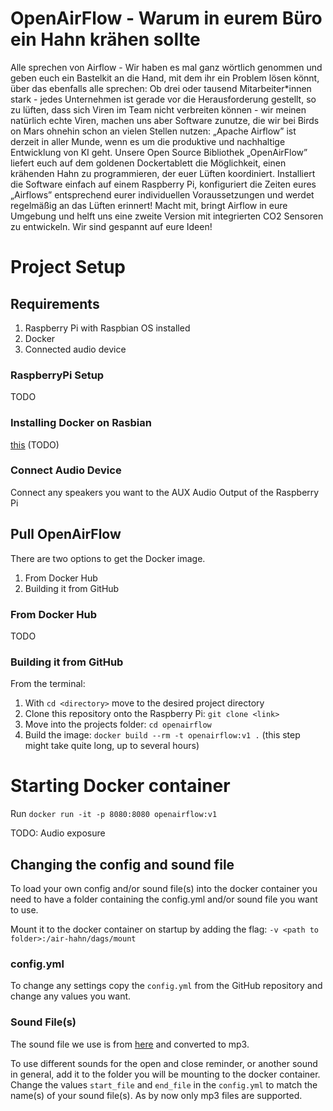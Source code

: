 # OpenAirFlow - Warum in eurem Büro ein Hahn krähen sollte
Alle sprechen von Airflow - Wir haben es mal ganz wörtlich genommen und geben euch ein Bastelkit an die Hand, mit dem ihr ein Problem lösen könnt, über das ebenfalls alle sprechen: Ob drei oder tausend Mitarbeiter*innen stark - jedes Unternehmen ist gerade vor die Herausforderung gestellt, so zu lüften, dass sich Viren im Team nicht verbreiten können - wir meinen natürlich echte Viren, machen uns aber Software zunutze, die wir bei Birds on Mars ohnehin schon an vielen Stellen nutzen: „Apache Airflow” ist derzeit in aller Munde, wenn es um die produktive und nachhaltige Entwicklung von KI geht. Unsere Open Source Bibliothek „OpenAirFlow” liefert euch auf dem goldenen Dockertablett die Möglichkeit, einen krähenden Hahn zu programmieren, der euer Lüften koordiniert. Installiert die Software einfach auf einem Raspberry Pi, konfiguriert die Zeiten eures „Airflows” entsprechend eurer individuellen Voraussetzungen und werdet regelmäßig an das Lüften erinnert! Macht mit, bringt Airflow in eure Umgebung und helft uns eine zweite Version mit integrierten CO2 Sensoren zu entwickeln. Wir sind gespannt auf eure Ideen!


# Project Setup
## Requirements
1. Raspberry Pi with Raspbian OS installed
2. Docker
3. Connected audio device

### RaspberryPi Setup
TODO

### Installing Docker on Rasbian
[this](https://phoenixnap.com/kb/docker-on-raspberry-pi) (TODO)

### Connect Audio Device
Connect any speakers you want to the AUX Audio Output of the Raspberry Pi

## Pull OpenAirFlow
There are two options to get the Docker image.
1. From Docker Hub
2. Building it from GitHub

### From Docker Hub
TODO

### Building it from GitHub
From the terminal:
1. With `cd <directory>` move to the desired project directory
2. Clone this repository onto the Raspberry Pi: `git clone <link>`
3. Move into the projects folder: `cd openairflow`
4. Build the image: `docker build --rm -t openairflow:v1 .` (this step might take quite long, up to several hours)

# Starting Docker container
Run `docker run -it -p 8080:8080 openairflow:v1`

TODO: Audio exposure

## Changing the config and sound file
To load your own config and/or sound file(s) into the docker container you need to have a folder containing the config.yml and/or sound file you want to use.

Mount it to the docker container on startup by adding the flag: `-v <path to folder>:/air-hahn/dags/mount`
### config.yml
To change any settings copy the `config.yml` from the GitHub repository and change any values you want.

### Sound File(s)
The sound file we use is from [here](https://freesound.org/people/Lydmakeren/sounds/510906/) and converted to mp3.

To use different sounds for the open and close reminder, or another sound in general, add it to the folder you will be mounting to the docker container. Change the values `start_file` and `end_file` in the `config.yml` to match the name(s) of your sound file(s). As by now only mp3 files are supported.
